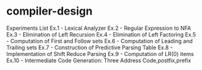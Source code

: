 # compiler-design
Experiments List 
Ex.1 - Lexical Analyzer
Ex.2 - Regular Expression to NFA
Ex.3 - Elimination of Left Recursion
Ex.4 - Elimination of Left Factoring
Ex.5 - Computation of First and Follow sets
Ex.6 - Computation of Leading and Trailing sets
Ex.7 - Construction of Predictive Parsing Table
Ex.8 - Implementation of Shift Reduce Parsing
Ex.9 - Computation of LR(0) items
Ex.10 - Intermediate Code Generation: Three Address Code,postfix,prefix
